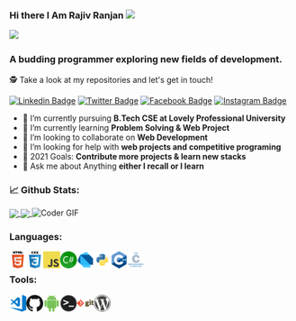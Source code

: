 ### Hi there I Am Rajiv Ranjan <img src="https://raw.githubusercontent.com/debdutgoswami/debdutgoswami/master/assets/gifs/Hi.gif" width="30px">

![](https://komarev.com/ghpvc/?username=rajivranjanmars&color=blue)
<h3>A budding programmer exploring new fields of development.</h3>


🕵 Take a look at my repositories and let's get in touch!

[![Linkedin Badge](https://img.shields.io/badge/-rajivranjanmars-blue?style=flat-square&logo=Linkedin&logoColor=white&link=https://www.linkedin.com/in/rajivranjanmars/)](https://www.linkedin.com/in/rajivranjanmars/) 
[![Twitter Badge](https://img.shields.io/badge/-@mars_rajiv-1ca0f1?style=flat-square&labelColor=1ca0f1&logo=twitter&logoColor=white&link=https://twitter.com/mars_rajiv)](https://twitter.com/mars_rajiv) 
[![Facebook Badge](https://img.shields.io/badge/-rajivranjanamrs-3b5998?style=flat-square&labelColor=3b5998&logo=facebook&logoColor=white&link=https://www.facebook.com/rajivranjanmars)](https://www.facebook.com/rajivranjanmars) 
[![Instagram Badge](https://img.shields.io/badge/-@rajivranjanmars-E4405F?style=flat-square&logo=instagram&logoColor=white&link=https://www.instagram.com/rajivranjanmars)](https://www.instagram.com/rajivranjanmars) 
<!--
[![Stack_Overflow Badge](https://img.shields.io/badge/-@rajivranjanmars-F59812?style=flat-square&logo=xda-developers&logoColor=white&link=https://stackoverflow.com/cv/rajivranjanmars)](https://stackoverflow.com/users/14265360/rajiv-ranjan-mars) 
-->


- 🔭 I’m currently pursuing **B.Tech CSE at Lovely Professional University** 
- 🌱 I’m currently learning **Problem Solving & Web Project** 
- 👯 I’m looking to collaborate on **Web Development**
- 🤔 I’m looking for help with **web projects and competitive programing**
- 🥅 2021 Goals: **Contribute more  projects & learn new stacks**
- 💬 Ask me about Anything **either I recall or I learn**


### 📈 Github Stats:

<a href="https://github.com/rajivranjanmars">
<img align="center" src="https://github-readme-stats.vercel.app/api?username=rajivranjanmars&show_icons=true&include_all_commits=true&theme=blue-green&count_private=true">
</a>
<a href="https://github.com/remcohalman/github-readme-stats">
<img align="center" src="https://github-readme-stats.anuraghazra1.vercel.app/api/top-langs/?username=rajivranjanmars&layout=compact&theme=blue-green" />
</a>



<img src="https://media.giphy.com/media/SWoSkN6DxTszqIKEqv/giphy.gif" alt="Coder GIF" width="500" height="400">


<br />

### Languages:


<img align="left" alt="HTML5" width="30px" src="https://raw.githubusercontent.com/github/explore/80688e429a7d4ef2fca1e82350fe8e3517d3494d/topics/html/html.png" />
<img align="left" alt="CSS3" width="30px" src="https://raw.githubusercontent.com/github/explore/80688e429a7d4ef2fca1e82350fe8e3517d3494d/topics/css/css.png" />

<img align="left" alt="JavaScript" width="30px" src="https://raw.githubusercontent.com/github/explore/80688e429a7d4ef2fca1e82350fe8e3517d3494d/topics/javascript/javascript.png" />
<img align="left" alt="JavaScript" width="30px" src="https://raw.githubusercontent.com/github/explore/80688e429a7d4ef2fca1e82350fe8e3517d3494d/topics/csharp/csharp.png" />
<img align="left" alt="JavaScript" width="30px" src="https://raw.githubusercontent.com/github/explore/80688e429a7d4ef2fca1e82350fe8e3517d3494d/topics/dart/dart.png" />

<img align="left" alt="Python" width="30px" src="https://raw.githubusercontent.com/github/explore/80688e429a7d4ef2fca1e82350fe8e3517d3494d/topics/python/python.png" />
<img align="left" alt="C++" width="30px" src="https://raw.githubusercontent.com/github/explore/80688e429a7d4ef2fca1e82350fe8e3517d3494d/topics/cpp/cpp.png" />
<img align="left" alt="C" width="30px" src="https://raw.githubusercontent.com/github/explore/80688e429a7d4ef2fca1e82350fe8e3517d3494d/topics/c/c.png" />
<br />

### Tools:
<img align="left" alt="Visual Studio Code" width="30px" src="https://raw.githubusercontent.com/github/explore/80688e429a7d4ef2fca1e82350fe8e3517d3494d/topics/visual-studio-code/visual-studio-code.png" />
<img align="left" alt="GitHub" width="30px" src="https://raw.githubusercontent.com/github/explore/78df643247d429f6cc873026c0622819ad797942/topics/github/github.png" />
<img align="left" alt="Android" width="30px" src="https://raw.githubusercontent.com/github/explore/80688e429a7d4ef2fca1e82350fe8e3517d3494d/topics/android/android.png" />
<img align="left" alt="Terminal" width="30px" src="https://raw.githubusercontent.com/github/explore/80688e429a7d4ef2fca1e82350fe8e3517d3494d/topics/terminal/terminal.png" />
<img align="left" alt="Terminal" width="30px" src="https://raw.githubusercontent.com/github/explore/80688e429a7d4ef2fca1e82350fe8e3517d3494d/topics/git/git.png" />
<img align="left" alt="Wordpress" width="30px" src="https://raw.githubusercontent.com/github/explore/80688e429a7d4ef2fca1e82350fe8e3517d3494d/topics/wordpress/wordpress.png" />


<br />

